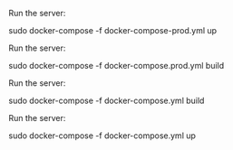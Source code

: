 Run the server:


sudo docker-compose -f docker-compose-prod.yml up

Run the server:

sudo docker-compose -f docker-compose.prod.yml build

Run the server:

sudo docker-compose -f docker-compose.yml build

Run the server:

sudo docker-compose -f docker-compose.yml up

